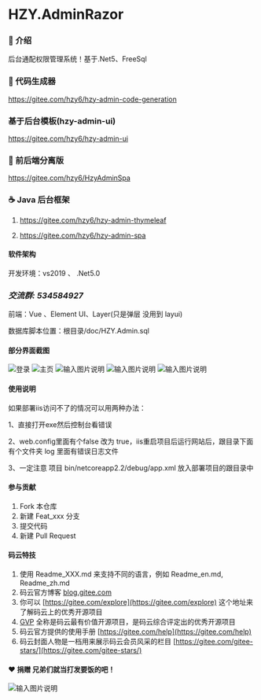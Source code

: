 # HZY.AdminRazor



### :yellow_heart: 介绍 
后台通配权限管理系统！基于.Net5、FreeSql

### :blue_heart: 代码生成器
https://gitee.com/hzy6/hzy-admin-code-generation

### 基于后台模板(hzy-admin-ui)
https://gitee.com/hzy6/hzy-admin-ui

###  :cherries: 前后端分离版
https://gitee.com/hzy6/HzyAdminSpa

###  :coffee:  Java 后台框架

1. https://gitee.com/hzy6/hzy-admin-thymeleaf

2. https://gitee.com/hzy6/hzy-admin-spa


#### 软件架构
开发环境：vs2019 、 .Net5.0

###  **_交流群: 534584927_** 


前端：Vue 、Element UI、Layer(只是弹层 没用到 layui)

数据库脚本位置：根目录/doc/HZY.Admin.sql


#### 部分界面截图
![登录](https://images.gitee.com/uploads/images/2021/0320/151018_b51ad931_1242080.png "屏幕截图.png")
![主页](https://images.gitee.com/uploads/images/2021/0320/151041_4daa85aa_1242080.png "屏幕截图.png")
![输入图片说明](https://images.gitee.com/uploads/images/2021/0320/151202_438941c7_1242080.png "屏幕截图.png")
![输入图片说明](https://images.gitee.com/uploads/images/2021/0320/151808_c26e1112_1242080.png "屏幕截图.png")
![输入图片说明](https://images.gitee.com/uploads/images/2021/0320/151337_c5a9e1d4_1242080.png "屏幕截图.png")

#### 使用说明

如果部署iis访问不了的情况可以用两种办法：

1、直接打开exe然后控制台看错误

2、web.config里面有个false 改为 true，iis重启项目后运行网站后，跟目录下面 有个文件夹 log 里面有错误日志文件

3、一定注意 项目 bin/netcoreapp2.2/debug/app.xml 放入部署项目的跟目录中 


#### 参与贡献

1. Fork 本仓库
2. 新建 Feat_xxx 分支
3. 提交代码
4. 新建 Pull Request


#### 码云特技

1. 使用 Readme\_XXX.md 来支持不同的语言，例如 Readme\_en.md, Readme\_zh.md
2. 码云官方博客 [blog.gitee.com](https://blog.gitee.com)
3. 你可以 [https://gitee.com/explore](https://gitee.com/explore) 这个地址来了解码云上的优秀开源项目
4. [GVP](https://gitee.com/gvp) 全称是码云最有价值开源项目，是码云综合评定出的优秀开源项目
5. 码云官方提供的使用手册 [https://gitee.com/help](https://gitee.com/help)
6. 码云封面人物是一档用来展示码云会员风采的栏目 [https://gitee.com/gitee-stars/](https://gitee.com/gitee-stars/)

####  :heart: 捐赠 兄弟们就当打发要饭的吧！
![输入图片说明](https://images.gitee.com/uploads/images/2020/1216/105734_96c2122c_1242080.png "未标题-1.png")